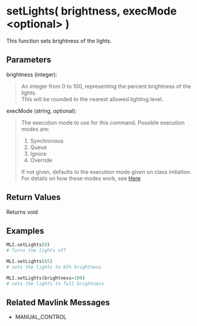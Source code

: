 # setLights( brightness, execMode \<optional> )

This function sets brightness of the lights.

## Parameters

brightness (integer):  
> An integer from 0 to 100, representing the percent brightness of the lights.  
> This will be rounded to the nearest allowed lighting level.

execMode (string, optional):
> The execution mode to use for this command. Possible execution modes are:
>
> 1. Synchronous
> 1. Queue
> 1. Ignore
> 1. Override
>
> If not given, defaults to the execution mode given on class initiation.  
> For details on how these modes work, see [Here](../executionModes.md)

## Return Values

Returns void

## Examples

```py
MLI.setLights(0)
# Turns the lights off

MLI.setLights(65)
# sets the lights to 65% brightness

MLI.setLights(brightness=100)
# sets the lights to full brightness
```

## Related Mavlink Messages

- MANUAL_CONTROL
